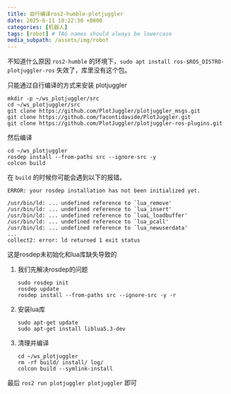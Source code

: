 ```yaml
---
title: 自行编译ros2-humble-plotjuggler
date: 2025-6-11 10:22:30 +0800
categories: [机器人]
tags: [robot] # TAG names should always be lowercase
media_subpath: /assets/img/robot
---
```

不知道什么原因 `ros2-humble` 的环境下，`sudo apt install ros-$ROS_DISTRO-plotjuggler-ros` 失效了，库里没有这个包。

只能通过自行编译的方式来安装 plotjuggler

```shell
mkdir -p ~/ws_plotjuggler/src
cd ~/ws_plotjuggler/src
git clone https://github.com/PlotJuggler/plotjuggler_msgs.git
git clone https://github.com/facontidavide/PlotJuggler.git
git clone https://github.com/PlotJuggler/plotjuggler-ros-plugins.git
```

然后编译

```shell
cd ~/ws_plotjuggler
rosdep install --from-paths src --ignore-src -y
colcon build
```
在 `build` 的时候你可能会遇到以下的报错。

```shell
ERROR: your rosdep installation has not been initialized yet.

/usr/bin/ld: ... undefined reference to `lua_remove'
/usr/bin/ld: ... undefined reference to `lua_insert'
/usr/bin/ld: ... undefined reference to `luaL_loadbuffer'
/usr/bin/ld: ... undefined reference to `lua_pcall'
/usr/bin/ld: ... undefined reference to `lua_newuserdata'
...
collect2: error: ld returned 1 exit status
```

这是rosdep未初始化和lua库缺失导致的

1. 我们先解决rosdep的问题
    
    ```shell
    sudo rosdep init
    rosdep update
    rosdep install --from-paths src --ignore-src -y -r
    ```

2. 安装lua库

    ```shell
    sudo apt-get update
    sudo apt-get install liblua5.3-dev
    ```

3. 清理并编译

    ```shell
    cd ~/ws_plotjuggler
    rm -rf build/ install/ log/
    colcon build --symlink-install
    ```

最后 `ros2 run plotjuggler plotjuggler` 即可
